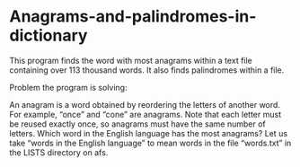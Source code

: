 # Anagrams-and-palindromes-in-dictionary
This program finds the word with most anagrams within a text file containing over 113 thousand words. It also finds palindromes within a file.

Problem the program is solving:

An anagram is a word obtained by reordering the letters of another word.
For example, “once” and “cone” are anagrams. Note that each letter must
be reused exactly once, so anagrams must have the same number of letters.
Which word in the English language has the most anagrams? Let us
take “words in the English language” to mean words in the file “words.txt”
in the LISTS directory on afs.
